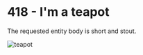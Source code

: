 # 418 - I'm a teapot

The requested entity body is short and stout.

![teapot](https://http.cat/418)
